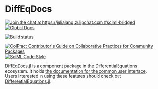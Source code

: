 # DiffEqDocs

[![Join the chat at https://julialang.zulipchat.com #sciml-bridged](https://img.shields.io/static/v1?label=Zulip&message=chat&color=9558b2&labelColor=389826)](https://julialang.zulipchat.com/#narrow/stream/279055-sciml-bridged)
[![Global Docs](https://img.shields.io/badge/docs-SciML-blue.svg)](https://docs.sciml.ai/DiffEqDocs/stable/)

[![Build status](https://badge.buildkite.com/21561431a9349125d0146aff52103e0fc26f17b390d974e8aa.svg)](https://buildkite.com/julialang/diffeqdocs-dot-jl)

[![ColPrac: Contributor's Guide on Collaborative Practices for Community Packages](https://img.shields.io/badge/ColPrac-Contributor's%20Guide-blueviolet)](https://github.com/SciML/ColPrac)
[![SciML Code Style](https://img.shields.io/static/v1?label=code%20style&message=SciML&color=9558b2&labelColor=389826)](https://github.com/SciML/SciMLStyle)

DiffEqDocs.jl is a component package in the DifferentialEquations ecosystem. It holds [the documentation for the common user interface](http://docs.juliadiffeq.org/dev/). Users interested in using
these features should check out [DifferentialEquations.jl](https://github.com/SciML/DifferentialEquations.jl).

